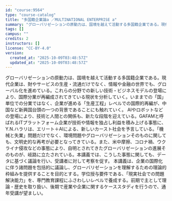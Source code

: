 ```yaml
---
id: "course:9564"
type: "course-catalog"
title: "多国籍企業論a ／MULTINATIONAL ENTERPRISE a"
summary: "グローバリゼーションの原動力は、国境を越えて活動する多国籍企業である。現代企業は、財やサービスの生産・流通だけでなく、情報や金融の世界でも、グローバル化を進めている。これらの分野での新しい技術・ビジネスモデルの登場により、国際分業が再編成さ…"
tags: []
campus: ""
credits: 2
instructors: []
license: "CC-BY-4.0"
version:
  created_at: "2025-10-09T03:48:57Z"
  updated_at: "2025-10-09T03:48:57Z"
---
```

グローバリゼーションの原動力は、国境を越えて活動する多国籍企業である。現代企業は、財やサービスの生産・流通だけでなく、情報や金融の世界でも、グローバル化を進めている。これらの分野での新しい技術・ビジネスモデルの登場により、国際分業が再編成されてきている現状を分析していく。いままでの「国」単位での分業ではなく、企業が進める「生産工程」レベルでの国際的再編が、中国など新興国台頭の一つの背景であることにも触れていく。 AIやロボットなどの登場により、技術と人間との関係も、新たな段階を迎えている。GAFAMと呼ばれるITプラットフォーム企業が技術や情報を独占し利益を積み上げる事態に、Y.N.ハラリは、エリート＋AIによる、新しいカースト社会を予言している。「機械と失業」問題だけでなく、環境問題やグローバリゼーションそのものに関しても、文明史的な再考が必要となってきている。また、米中摩擦、コロナ禍、ウクライナ侵攻などの事態により、自明とされてきたグローバリゼーションの進展そのものが、岐路に立たされている。本講義では、こうした事態に関しても、データに基づく議論を行い、受講者に対して考察を促す。 本講義は、企業の国際化に伴う諸問題を包括的に議論し、グローバリゼーションを理解するための理論的枠組みを提供することを目的とする。学位授与要件である、「現実社会での問題解決能力」を、専門教育課程にふさわしいレベルで養成する。前期で主として理論・歴史を取り扱い、後期で産業や企業に関するケーススタディを行うので、通年受講が望ましい。
